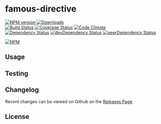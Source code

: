 # famous-directive 
[![NPM version](https://badge.fury.io/js/famous-directive.svg)](http://badge.fury.io/js/famous-directive) [![Downloads](http://img.shields.io/npm/dm/famous-directive.svg)](http://badge.fury.io/js/famous-directive)   
[![Build Status](https://travis-ci.org/thaiat/famous-directive.svg?branch=master)](https://travis-ci.org/thaiat/famous-directive) [![Coverage Status](https://img.shields.io/coveralls/thaiat/famous-directive.svg)](https://coveralls.io/r/thaiat/famous-directive) [![Code Climate](https://codeclimate.com/github/thaiat/famous-directive/badges/gpa.svg)](https://codeclimate.com/github/thaiat/famous-directive)   
[![Dependency Status](https://david-dm.org/thaiat/famous-directive.svg)](https://david-dm.org/thaiat/famous-directive) [![devDependency Status](https://david-dm.org/thaiat/famous-directive/dev-status.svg)](https://david-dm.org/thaiat/famous-directive#info=devDependencies) [![peerDependency Status](https://david-dm.org/thaiat/famous-directive/peer-status.svg)](https://david-dm.org/thaiat/famous-directive#info=peerDependencies)    


> 

[![NPM](https://nodei.co/npm/famous-directive.png?downloads=true&downloadRank=true&stars=true)](https://nodei.co/npm/famous-directive)

## Usage


## Testing


## Changelog

Recent changes can be viewed on Github on the [Releases Page](https://github.com/thaiat/famous-directive/releases)

## License


